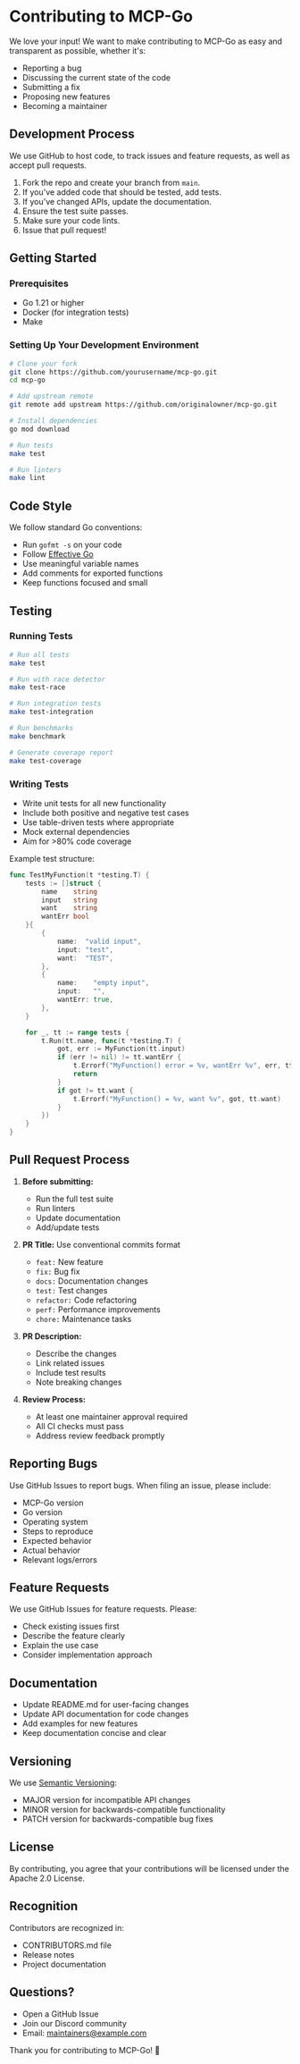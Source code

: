 # Contributing to MCP-Go

We love your input! We want to make contributing to MCP-Go as easy and transparent as possible, whether it's:

- Reporting a bug
- Discussing the current state of the code
- Submitting a fix
- Proposing new features
- Becoming a maintainer

## Development Process

We use GitHub to host code, to track issues and feature requests, as well as accept pull requests.

1. Fork the repo and create your branch from `main`.
2. If you've added code that should be tested, add tests.
3. If you've changed APIs, update the documentation.
4. Ensure the test suite passes.
5. Make sure your code lints.
6. Issue that pull request!

## Getting Started

### Prerequisites

- Go 1.21 or higher
- Docker (for integration tests)
- Make

### Setting Up Your Development Environment

```bash
# Clone your fork
git clone https://github.com/yourusername/mcp-go.git
cd mcp-go

# Add upstream remote
git remote add upstream https://github.com/originalowner/mcp-go.git

# Install dependencies
go mod download

# Run tests
make test

# Run linters
make lint
```

## Code Style

We follow standard Go conventions:

- Run `gofmt -s` on your code
- Follow [Effective Go](https://golang.org/doc/effective_go.html)
- Use meaningful variable names
- Add comments for exported functions
- Keep functions focused and small

## Testing

### Running Tests

```bash
# Run all tests
make test

# Run with race detector
make test-race

# Run integration tests
make test-integration

# Run benchmarks
make benchmark

# Generate coverage report
make test-coverage
```

### Writing Tests

- Write unit tests for all new functionality
- Include both positive and negative test cases
- Use table-driven tests where appropriate
- Mock external dependencies
- Aim for >80% code coverage

Example test structure:

```go
func TestMyFunction(t *testing.T) {
    tests := []struct {
        name    string
        input   string
        want    string
        wantErr bool
    }{
        {
            name:  "valid input",
            input: "test",
            want:  "TEST",
        },
        {
            name:    "empty input",
            input:   "",
            wantErr: true,
        },
    }

    for _, tt := range tests {
        t.Run(tt.name, func(t *testing.T) {
            got, err := MyFunction(tt.input)
            if (err != nil) != tt.wantErr {
                t.Errorf("MyFunction() error = %v, wantErr %v", err, tt.wantErr)
                return
            }
            if got != tt.want {
                t.Errorf("MyFunction() = %v, want %v", got, tt.want)
            }
        })
    }
}
```

## Pull Request Process

1. **Before submitting:**
   - Run the full test suite
   - Run linters
   - Update documentation
   - Add/update tests

2. **PR Title:** Use conventional commits format
   - `feat:` New feature
   - `fix:` Bug fix
   - `docs:` Documentation changes
   - `test:` Test changes
   - `refactor:` Code refactoring
   - `perf:` Performance improvements
   - `chore:` Maintenance tasks

3. **PR Description:**
   - Describe the changes
   - Link related issues
   - Include test results
   - Note breaking changes

4. **Review Process:**
   - At least one maintainer approval required
   - All CI checks must pass
   - Address review feedback promptly

## Reporting Bugs

Use GitHub Issues to report bugs. When filing an issue, please include:

- MCP-Go version
- Go version
- Operating system
- Steps to reproduce
- Expected behavior
- Actual behavior
- Relevant logs/errors

## Feature Requests

We use GitHub Issues for feature requests. Please:

- Check existing issues first
- Describe the feature clearly
- Explain the use case
- Consider implementation approach

## Documentation

- Update README.md for user-facing changes
- Update API documentation for code changes
- Add examples for new features
- Keep documentation concise and clear

## Versioning

We use [Semantic Versioning](http://semver.org/):

- MAJOR version for incompatible API changes
- MINOR version for backwards-compatible functionality
- PATCH version for backwards-compatible bug fixes

## License

By contributing, you agree that your contributions will be licensed under the Apache 2.0 License.

## Recognition

Contributors are recognized in:
- CONTRIBUTORS.md file
- Release notes
- Project documentation

## Questions?

- Open a GitHub Issue
- Join our Discord community
- Email: maintainers@example.com

Thank you for contributing to MCP-Go! 🎉